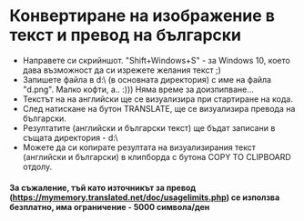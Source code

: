 # Конвертиране на изображение в текст и превод на български

- Направете си скрийншот. "Shift+Windows+S" - за Windows 10, което дава възможност да си изрежете желания текст ;)
- Запишете файла в d:\ (в основната директория) с име на файла "d.png". Малко кофти, а.. :))) Няма време за доизпипване...
- Текстът на на английски ще се визуализира при стартиране на кода.
- След натискане на бутон TRANSLATE, ще се визуализира превода на български.
- Резултатите (английски и български текст) ще бъдат записани в същата директория - d:\
- Можете да си копирате резултата на визуализирания текст (английски и български) в клипборда с бутона COPY TO CLIPBOARD отдолу.

#### За съжаление, тъй като източникът за превод (https://mymemory.translated.net/doc/usagelimits.php) се използва безплатно, има ограничение - 5000 символа/ден
